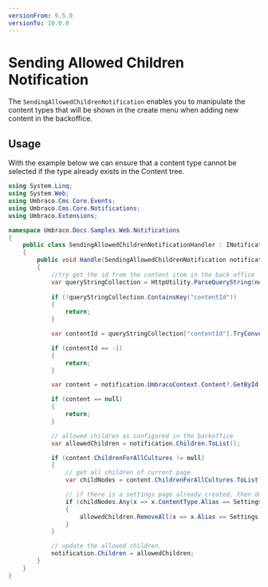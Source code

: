 ```yaml
---
versionFrom: 9.5.0
versionTo: 10.0.0
---
```


# Sending Allowed Children Notification

The `SendingAllowedChildrenNotification` enables you to manipulate the content types that will be shown in the create menu when adding new content in the backoffice.

## Usage

With the example below we can ensure that a content type cannot be selected if the type already exists in the Content tree.

```csharp
using System.Linq;
using System.Web;
using Umbraco.Cms.Core.Events;
using Umbraco.Cms.Core.Notifications;
using Umbraco.Extensions;

namespace Umbraco.Docs.Samples.Web.Notifications
{
    public class SendingAllowedChildrenNotificationHandler : INotificationHandler<SendingAllowedChildrenNotification>
    {
        public void Handle(SendingAllowedChildrenNotification notification)
        {
            //try get the id from the content item in the back office 
            var queryStringCollection = HttpUtility.ParseQueryString(notification.UmbracoContext.OriginalRequestUrl.Query);
            
            if (!queryStringCollection.ContainsKey("contentId"))
            {
                return;
            }

            var contentId = queryStringCollection["contentId"].TryConvertTo<int>().ResultOr(-1);

            if (contentId == -1)
            {
                return;
            }

            var content = notification.UmbracoContext.Content?.GetById(true, contentId);

            if (content == null)
            {
                return;
            }

            // allowed children as configured in the backoffice
            var allowedChildren = notification.Children.ToList();

            if (content.ChildrenForAllCultures != null)
            {
                // get all children of current page.
                var childNodes = content.ChildrenForAllCultures.ToList();

                // if there is a settings page already created, then don't allow it anymore
                if (childNodes.Any(x => x.ContentType.Alias == Settings.ModelTypeAlias))
                {
                    allowedChildren.RemoveAll(x => x.Alias == Settings.ModelTypeAlias);
                }
            }

            // update the allowed children.
            notification.Children = allowedChildren;
        }
    }
}
```